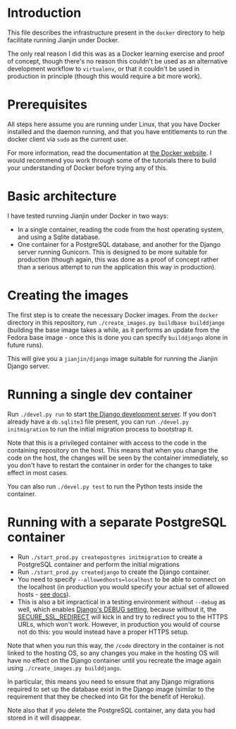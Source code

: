 # Introduction

This file describes the infrastructure present in the ```docker```
directory to help facilitate running Jianjin under Docker.

The only real reason I did this was as a Docker learning exercise and
proof of concept, though there's no reason this couldn't be used as an
alternative development workflow to ```virtualenv```, or that it
couldn't be used in production in principle (though this would require
a bit more work).

# Prerequisites

All steps here assume you are running under Linux, that you have
Docker installed and the daemon running, and that you have
entitlements to run the docker client via ```sudo``` as the current
user.

For more information, read the documentation at [the Docker
website](http://www.docker.com/). I would recommend you work through
some of the tutorials there to build your understanding of Docker
before trying any of this.

# Basic architecture

I have tested running Jianjin under Docker in two ways:

* In a single container, reading the code from the host operating
  system, and using a Sqlite database.
* One container for a PostgreSQL database, and another for the Django
  server running Gunicorn. This is designed to be more suitable for
  production (though again, this was done as a proof of concept rather
  than a serious attempt to run the application this way in
  production).

# Creating the images

The first step is to create the necessary Docker images. From the
```docker``` directory in this repository, run ```./create_images.py
buildbase builddjango``` (building the base image takes a while, as it
performs an update from the Fedora base image - once this is done you
can specify ```builddjango``` alone in future runs).

This will give you a ```jianjin/django``` image suitable for running
the Jianjin Django server.

# Running a single dev container

Run ```./devel.py run``` to start [the Django development
server](https://docs.djangoproject.com/en/1.11/ref/django-admin/#runserver-port-or-address-port). If
you don't already have a ```db.sqlite3``` file present, you can run
```./devel.py initmigration``` to run the initial migration process to
bootstrap it.

Note that this is a privileged container with access to the code in
the containing repository on the host. This means that when you change
the code on the host, the changes will be seen by the container
immediately, so you don't have to restart the container in order for
the changes to take effect in most cases.

You can also run ```./devel.py test``` to run the Python tests inside
the container.

# Running with a separate PostgreSQL container

* Run ```./start_prod.py createpostgres initmigration``` to create a
  PostgreSQL container and perform the initial migrations
* Run ```./start_prod.py createdjango``` to create the Django
  container.
* You need to specify ```--allowedhosts=localhost``` to be able to
  connect on the localhost (in production you would specify your
  actual set of allowed hosts - [see
  docs](https://docs.djangoproject.com/en/1.11/ref/settings/#allowed-hosts)).
* This is also a bit impractical in a testing environment without
  ```--debug``` as well, which enables [Django's DEBUG
  setting](https://docs.djangoproject.com/en/1.11/ref/settings/#debug),
  because without it, the [SECURE_SSL_REDIRECT](https://docs.djangoproject.com/en/1.11/ref/settings/#std:setting-SECURE_SSL_REDIRECT)
  will kick in and try to redirect you to the HTTPS URLs, which won't
  work. However, in production you would of course not do this: you
  would instead have a proper HTTPS setup.

Note that when you run this way, the ```/code``` directory in the
container is not linked to the hosting OS, so any changes you make in
the hosting OS will have no effect on the Django container until you
recreate the image again using ```./create_images.py builddjango```.

In particular, this means you need to ensure that any Django
migrations required to set up the database exist in the Django image
(similar to the requirement that they be checked into Git for the
benefit of Heroku).

Note also that if you delete the PostgreSQL container, any data you
had stored in it will disappear.